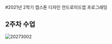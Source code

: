 #2021년 2학기 캡스톤 디자인 안드로이드앱 프로그래밍

## 2주차 수업
![20273002](https://user-images.githubusercontent.com/81023611/132334667-2df73d39-f234-48a6-b121-4a45ae648efe.png)
